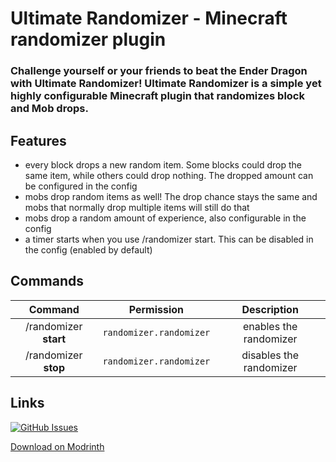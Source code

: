 # Ultimate Randomizer - Minecraft randomizer plugin

### Challenge yourself or your friends to beat the Ender Dragon with Ultimate Randomizer! Ultimate Randomizer is a simple yet highly configurable Minecraft plugin that randomizes block and Mob drops.



## Features
- every block drops a new random item. Some blocks could drop the same item, while others could drop nothing. The dropped amount can be configured in the config
- mobs drop random items as well! The drop chance stays the same and mobs that normally drop multiple items will still do that
- mobs drop a random amount of experience, also configurable in the config
- a timer starts when you use /randomizer start. This can be disabled in the config (enabled by default)

## Commands
| Command               | Permission             | Description            |
|:---------------------:|:----------------------:|:----------------------:|
| /randomizer **start** | `randomizer.randomizer`| enables the randomizer |
| /randomizer **stop**  | `randomizer.randomizer`| disables the randomizer|


## Links

[![GitHub Issues]](https://github.com/TigerX6/Ultimate-Randomizer/issues)

[Download on Modrinth](https://modrinth.com/plugin/ultimate-randomizer)

[//]: # (Data)

[GitHub Issues]: https://img.shields.io/github/issues/TigerX6/Ultimate-Randomizer
